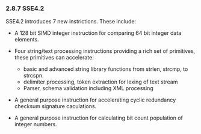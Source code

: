 ### 2.8.7 SSE4.2

SSE4.2 introduces 7 new instrictions. These include:

- A 128 bit SIMD integer instruction for comparing 64 bit integer data elements.
- Four string/text processing instructions providing a rich set of primitives, these primitives can accelerate:

    - basic and advanced string library functions from strlen, strcmp, to strcspn.
    - delimiter processing, token extraction for lexing of text stream
    - Parser, schema validation including XML processing

- A general purpose instruction for accelerating cyclic redundancy checksum signature caculations.
- A general purpose instruction for calculating bit count population of integer numbers.




